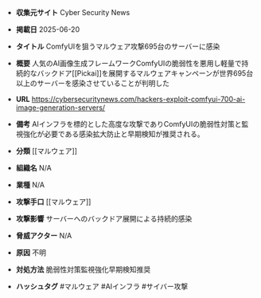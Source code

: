 - **収集元サイト**
Cyber Security News

- **掲載日**
2025-06-20

- **タイトル**
ComfyUIを狙うマルウェア攻撃695台のサーバーに感染

- **概要**
人気のAI画像生成フレームワークComfyUIの脆弱性を悪用し軽量で持続的なバックドア[[Pickai]]を展開するマルウェアキャンペーンが世界695台以上のサーバーを感染させていることが判明した

- **URL**
https://cybersecuritynews.com/hackers-exploit-comfyui-700-ai-image-generation-servers/

- **備考**
AIインフラを標的とした高度な攻撃でありComfyUIの脆弱性対策と監視強化が必要である感染拡大防止と早期検知が推奨される。

- **分類**
[[マルウェア]]

- **組織名**
N/A

- **業種**
N/A

- **攻撃手口**
[[マルウェア]]

- **攻撃影響**
サーバーへのバックドア展開による持続的感染

- **脅威アクター**
N/A

- **原因**
不明

- **対処方法**
脆弱性対策監視強化早期検知推奨

- **ハッシュタグ**
#マルウェア #AIインフラ #サイバー攻撃
